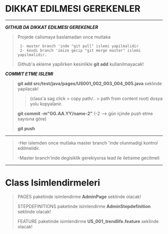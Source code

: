 # DIKKAT EDILMESI GEREKENLER

***

***GITHUB DA DIKKAT EDILMESI GEREKENLER***
> Projede calismaya baslamadan once mutlaka
>
>      1- master branch 'inde "git pull" islemi yapilmalidir
>      2- kendi branch 'imize gecip "git merge master" islemi yapilmalidir.
> Github'a ekleme yapilirken kesinlikle **git add** kullanilmayacak!

***COMMIT ETME ISLEMI***
> **git add src/test/java/pages/US001_002_003_004_005.java** seklinde yapilacak!
>> (class'a sag click > copy path/.. > path from content root) dosya yolu kopyalanir.
>
> **git commit -m"GG.AA.YY/name-2"** (-2 --> gün içinde push etme sayısına göre)
>
> **git push**

***
> -Her islemden once mutlaka master branch 'inde olunmadigi kontrol edilmelidir.
>
> -Master branch'inde degisiklik gerekiyorsa lead ile iletisime gecilmeli
***

# Class Isimlendirmeleri
>  PAGES paketinde isimlendirme **AdminPage** seklinde olacak!
>
>  STEPDEFINITIONS paketinde isimlendirme **AdminStepdefinition** seklinde olacak!
>
>  FEATURE paketinde isimlendirme **US_001_trendlife.feature** seklinde olacak!
